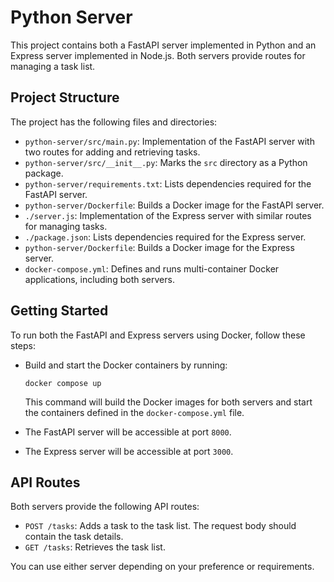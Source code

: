 # Python Server

This project contains both a FastAPI server implemented in Python and an Express server implemented in Node.js. Both servers provide routes for managing a task list.

## Project Structure

The project has the following files and directories:

- `python-server/src/main.py`: Implementation of the FastAPI server with two routes for adding and retrieving tasks.
- `python-server/src/__init__.py`: Marks the `src` directory as a Python package.
- `python-server/requirements.txt`: Lists dependencies required for the FastAPI server.
- `python-server/Dockerfile`: Builds a Docker image for the FastAPI server.
- `./server.js`: Implementation of the Express server with similar routes for managing tasks.
- `./package.json`: Lists dependencies required for the Express server.
- `python-server/Dockerfile`: Builds a Docker image for the Express server.
- `docker-compose.yml`: Defines and runs multi-container Docker applications, including both servers.

## Getting Started

To run both the FastAPI and Express servers using Docker, follow these steps:

- Build and start the Docker containers by running:

  ```shell
  docker compose up
  ```

  This command will build the Docker images for both servers and start the containers defined in the `docker-compose.yml` file.

- The FastAPI server will be accessible at port `8000`.
- The Express server will be accessible at port `3000`.

## API Routes

Both servers provide the following API routes:

- `POST /tasks`: Adds a task to the task list. The request body should contain the task details.
- `GET /tasks`: Retrieves the task list.

You can use either server depending on your preference or requirements.
